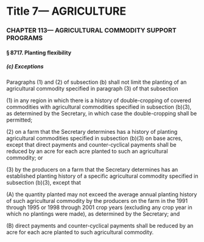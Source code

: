 
# Title 7— AGRICULTURE
### CHAPTER 113— AGRICULTURAL COMMODITY SUPPORT PROGRAMS
#### § 8717. Planting flexibility
##### (c) Exceptions

Paragraphs (1) and (2) of subsection (b) shall not limit the planting of an agricultural commodity specified in paragraph (3) of that subsection

(1) in any region in which there is a history of double-cropping of covered commodities with agricultural commodities specified in subsection (b)(3), as determined by the Secretary, in which case the double-cropping shall be permitted;

(2) on a farm that the Secretary determines has a history of planting agricultural commodities specified in subsection (b)(3) on base acres, except that direct payments and counter-cyclical payments shall be reduced by an acre for each acre planted to such an agricultural commodity; or

(3) by the producers on a farm that the Secretary determines has an established planting history of a specific agricultural commodity specified in subsection (b)(3), except that

(A) the quantity planted may not exceed the average annual planting history of such agricultural commodity by the producers on the farm in the 1991 through 1995 or 1998 through 2001 crop years (excluding any crop year in which no plantings were made), as determined by the Secretary; and

(B) direct payments and counter-cyclical payments shall be reduced by an acre for each acre planted to such agricultural commodity.
